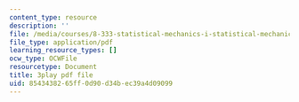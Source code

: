 ```yaml
---
content_type: resource
description: ''
file: /media/courses/8-333-statistical-mechanics-i-statistical-mechanics-of-particles-fall-2013/8543438265ff0d90d34bec39a4d09099_Lt8FtWsq0q0.pdf
file_type: application/pdf
learning_resource_types: []
ocw_type: OCWFile
resourcetype: Document
title: 3play pdf file
uid: 85434382-65ff-0d90-d34b-ec39a4d09099
---
```

